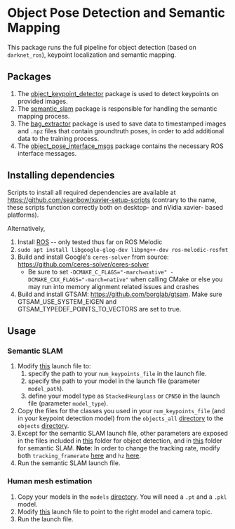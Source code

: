 # Object Pose Detection and Semantic Mapping
This package runs the full pipeline for object detection (based on `darknet_ros`), keypoint localization and semantic mapping.

## Packages
1. The [object_keypoint_detector](object_keypoint_detector) package is used to detect keypoints on provided images.
1. The [semantic_slam](https://github.com/seanbow/semantic_slam) package is responsible for handling the semantic mapping process.
1. The [bag_extractor](bag_extractor) package is used to save data to timestamped images and `.npz` files that contain groundtruth poses, in order to add additional data to the training process.
1. The [object_pose_interface_msgs](object_pose_interface_msgs) package contains the necessary ROS interface messages.

## Installing dependencies
Scripts to install all required dependencies are available at https://github.com/seanbow/xavier-setup-scripts (contrary to the name, these scripts function correctly both on desktop- and nVidia xavier- based platforms).

Alternatively,
1. Install [ROS](https://www.ros.org/) -- only tested thus far on ROS Melodic
1. `sudo apt install libgoogle-glog-dev libpng++-dev ros-melodic-rosfmt`
1. Build and install Google's `ceres-solver` from source: https://github.com/ceres-solver/ceres-solver
    - Be sure to set `-DCMAKE_C_FLAGS="-march=native" -DCMAKE_CXX_FLAGS="-march=native"` when calling CMake or else you may run into memory alignment related issues and crashes
1. Build and install GTSAM: https://github.com/borglab/gtsam. Make sure GTSAM_USE_SYSTEM_EIGEN and GTSAM_TYPEDEF_POINTS_TO_VECTORS are set to true.

## Usage
### Semantic SLAM
1. Modify [this](https://github.com/seanbow/semantic_slam/blob/master/launch/semantic_slam.launch) launch file to:
    1. specify the path to your `num_keypoints_file` in the launch file.
    1. specify the path to your model in the launch file (parameter `model_path`).
    1. define your model type as `StackedHourglass` or `CPN50` in the launch file (parameter `model_type`).
1. Copy the files for the classes you used in your `num_keypoints_file` (and in your keypoint detection model) from the `objects_all` [directory](https://github.com/seanbow/semantic_slam/tree/master/models/objects_all) to the `objects` [directory](https://github.com/seanbow/semantic_slam/tree/master/models/objects).
1. Except for the semantic SLAM launch file, other parameters are exposed in the files included in [this](https://github.com/seanbow/darknet_ros/tree/master/darknet_ros/config) folder for object detection, and in [this](https://github.com/seanbow/semantic_slam/tree/master/param) folder for semantic SLAM. **Note**: In order to change the tracking rate, modify both `tracking_framerate` [here](https://github.com/seanbow/semantic_slam/blob/master/param/zed.yaml) and `hz` [here](https://github.com/seanbow/darknet_ros/blob/master/darknet_ros/config/zed.yaml).
1. Run the semantic SLAM launch file.

### Human mesh estimation
1. Copy your models in the `models` [directory](object_keypoint_detector/models). You will need a `.pt` and a `.pkl` model.
1. Modify [this](object_keypoint_detector/launch/human_mesh_darknet.launch) launch file to point to the right model and camera topic.
1. Run the launch file.
